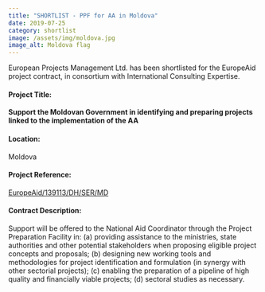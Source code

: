 ```yaml
---
title: "SHORTLIST - PPF for AA in Moldova"
date: 2019-07-25
category: shortlist
image: /assets/img/moldova.jpg
image_alt: Moldova flag
---
```


European Projects Management Ltd. has been shortlisted for the EuropeAid project contract, in consortium with International Consulting Expertise.

#### Project Title:

**Support the Moldovan Government in identifying and preparing projects linked to the implementation of the AA**

#### Location:

Moldova

#### Project Reference:

[EuropeAid/139113/DH/SER/MD](https://webgate.ec.europa.eu/europeaid/online-services/index.cfm?ADSSChck=1519982124173&do=publi.detPUB&searchtype=AS&zgeo=35503&aoet=36539&ccnt=7573877&debpub=&orderby=upd&orderbyad=Desc&nbPubliList=15&page=1&aoref=139113)

#### **Contract Description:**

Support will be offered to the National Aid Coordinator through the Project Preparation Facility in: (a) providing assistance to the ministries, state authorities and other potential stakeholders when proposing eligible project concepts and proposals; (b) designing new working tools and methodologies for project identification and formulation (in synergy with other sectorial projects); (c) enabling the preparation of a pipeline of high quality and financially viable projects; (d) sectoral studies as necessary.

